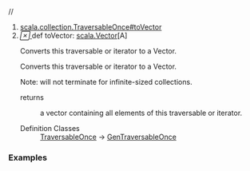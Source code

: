 //
<ol>
<li><a href="https://www.scala-lang.org/api/2.12.3/scala/collection/immutable/List.html#toVector:Vector[A]">scala.collection.TraversableOnce#toVector</a></li>
<li name="scala.collection.TraversableOnce#toVector" visbl="pub" class="indented0 " data-isabs="false" fullcomment="yes" group="Ungrouped"> <a id="toVector:Vector[A]"></a><a id="toVector:scala.Vector[A]"></a> <span class="permalink"> <a href="../../../scala/collection/immutable/List.html#toVector:Vector[A]" title="Permalink"> <i class="material-icons"></i> </a> </span> <span class="modifier_kind"> <span class="modifier"></span> <span class="kind">def</span> </span> <span class="symbol"> <span class="name">toVector</span><span class="result">: <a href="../../index.html#Vector[+A]=scala.collection.immutable.Vector[A]" class="extmbr" name="scala.Vector">scala.Vector</a>[<span class="extype" name="scala.collection.immutable.List.A">A</span>]</span> </span> <p class="shortcomment cmt">Converts this traversable or iterator to a Vector.</p>
 <div class="fullcomment">
  <div class="comment cmt">
   <p>Converts this traversable or iterator to a Vector.</p>
   <p> Note: will not terminate for infinite-sized collections.</p>
  </div>
  <dl class="paramcmts block">
   <dt>
    returns
   </dt>
   <dd class="cmt">
    <p>a vector containing all elements of this traversable or iterator.</p>
   </dd>
  </dl>
  <dl class="attributes block"> 
   <dt>
    Definition Classes
   </dt>
   <dd>
    <a href="../TraversableOnce.html" class="extype" name="scala.collection.TraversableOnce">TraversableOnce</a> → 
    <a href="../GenTraversableOnce.html" class="extype" name="scala.collection.GenTraversableOnce">GenTraversableOnce</a>
   </dd>
  </dl>
 </div> </li>
        </ol>


### Examples



